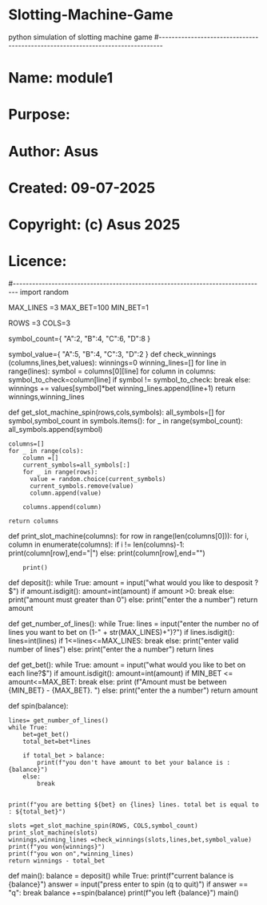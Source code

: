 # Slotting-Machine-Game
python simulation of slotting machine game 
#-------------------------------------------------------------------------------
# Name:        module1
# Purpose:
#
# Author:      Asus
#
# Created:     09-07-2025
# Copyright:   (c) Asus 2025
# Licence:     <your licence>
#-------------------------------------------------------------------------------
import random

MAX_LINES =3
MAX_BET=100
MIN_BET=1

ROWS =3
COLS=3

symbol_count={
   "A":2,
   "B":4,
   "C":6,
   "D":8
}

symbol_value={
   "A":5,
   "B":4,
   "C":3,
   "D":2
   }
def check_winnings (columns,lines,bet,values):
    winnings=0
    winning_lines=[]
    for line in range(lines):
       symbol = columns[0][line]
       for column in columns:
            symbol_to_check=column[line]
            if symbol != symbol_to_check:
                break
            else:
              winnings += values[symbol]*bet
              winning_lines.append(line+1)
    return winnings,winning_lines

def get_slot_machine_spin(rows,cols,symbols):
    all_symbols=[]
    for symbol,symbol_count in symbols.items():
        for _ in range(symbol_count):
            all_symbols.append(symbol)

    columns=[]
    for _ in range(cols):
        column =[]
        current_symbols=all_symbols[:]
        for _ in range(rows):
          value = random.choice(current_symbols)
          current_symbols.remove(value)
          column.append(value)

        columns.append(column)

    return columns

def print_slot_machine(columns):
   for row in range(len(columns[0])):
        for i, column in enumerate(columns):
            if i != len(columns)-1:
                print(column[row],end="|")
            else:
                print(column[row],end="")

        print()


def deposit():
        while True:
            amount = input("what would you like to desposit ?$")
            if amount.isdigit():
                amount=int(amount)
                if  amount >0:
                     break
                else:
                  print("amount must greater than 0")
            else:
              print("enter the a number")
        return amount

def get_number_of_lines():
        while True:
            lines = input("enter  the number no of lines you want to bet on (1-" + str(MAX_LINES)+")?")
            if lines.isdigit():
                lines=int(lines)
                if  1<=lines<=MAX_LINES:
                     break
                else:
                  print("enter valid number of lines")
            else:
              print("enter the a number")
        return lines


def get_bet():
        while True:
            amount = input("what would you like to bet on each line?$")
            if amount.isdigit():
                amount=int(amount)
                if  MIN_BET <= amount<=MAX_BET:
                     break
                else:
                  print (f"Amount must be between {MIN_BET} - {MAX_BET}.  ")
            else:
              print("enter the a number")
        return amount




def spin(balance):

    lines= get_number_of_lines()
    while True:
        bet=get_bet()
        total_bet=bet*lines

        if total_bet > balance:
            print(f"you don't have amount to bet your balance is :{balance}")
        else:
            break


    print(f"you are betting ${bet} on {lines} lines. total bet is equal to : ${total_bet}")

    slots =get_slot_machine_spin(ROWS, COLS,symbol_count)
    print_slot_machine(slots)
    winnings,winning_lines =check_winnings(slots,lines,bet,symbol_value)
    print(f"you won{winnings}")
    print(f"you won on",*winning_lines)
    return winnings - total_bet

def main():
    balance = deposit()
    while True:
            print(f"current balance is {balance}")
            answer = input("press enter to spin (q to quit)")
            if answer == "q":
                break
            balance +=spin(balance)
    print(f"you left {balance}")
main()
